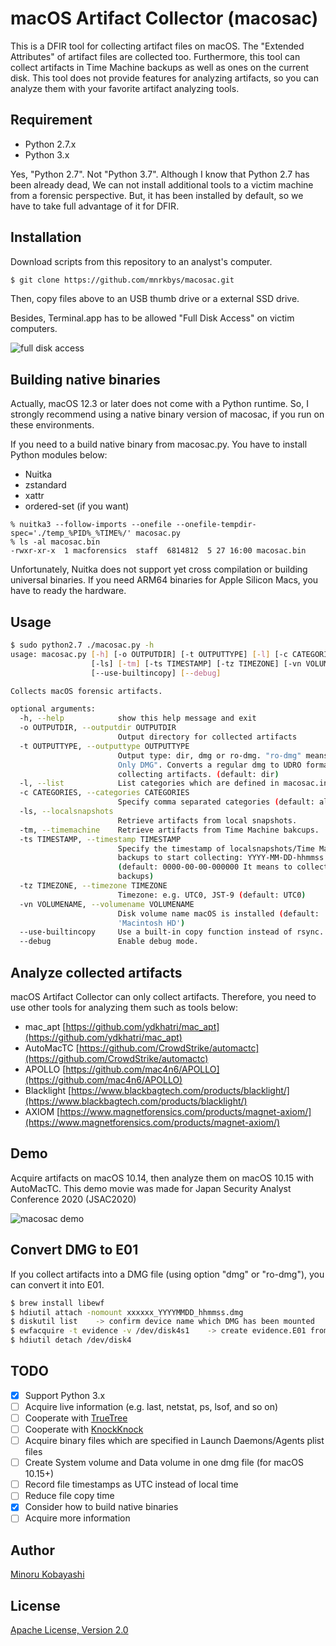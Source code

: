 # macOS Artifact Collector (macosac)

This is a DFIR tool for collecting artifact files on macOS. The "Extended Attributes" of artifact files are collected too.
Furthermore, this tool can collect artifacts in Time Machine backups as well as ones on the current disk.
This tool does not provide features for analyzing artifacts, so you can analyze them with your favorite artifact analyzing tools.

## Requirement

- Python 2.7.x
- Python 3.x

Yes, "Python 2.7". Not "Python 3.7". Although I know that Python 2.7 has been already dead, We can not install additional tools to a victim machine from a forensic perspective. But, it has been installed by default, so we have to take full advantage of it for DFIR.

## Installation

Download scripts from this repository to an analyst's computer.

```bash
$ git clone https://github.com/mnrkbys/macosac.git
```
Then, copy files above to an USB thumb drive or a external SSD drive.

Besides, Terminal.app has to be allowed "Full Disk Access" on victim computers.

![full disk access](images/permit_full_disk_access.png)

## Building native binaries

Actually, macOS 12.3 or later does not come with a Python runtime. So, I strongly recommend using a native binary version of macosac, if you run on these environments.

If you need to a build native binary from macosac.py. You have to install Python modules below:

- Nuitka
- zstandard
- xattr
- ordered-set (if you want)

```shell
% nuitka3 --follow-imports --onefile --onefile-tempdir-spec='./temp_%PID%_%TIME%/' macosac.py
% ls -al macosac.bin 
-rwxr-xr-x  1 macforensics  staff  6814812  5 27 16:00 macosac.bin
```

Unfortunately, Nuitka does not support yet cross compilation or building universal binaries. If you need ARM64 binaries for Apple Silicon Macs, you have to ready the hardware.

## Usage

```bash
$ sudo python2.7 ./macosac.py -h
usage: macosac.py [-h] [-o OUTPUTDIR] [-t OUTPUTTYPE] [-l] [-c CATEGORIES]
                  [-ls] [-tm] [-ts TIMESTAMP] [-tz TIMEZONE] [-vn VOLUMENAME]
                  [--use-builtincopy] [--debug]

Collects macOS forensic artifacts.

optional arguments:
  -h, --help            show this help message and exit
  -o OUTPUTDIR, --outputdir OUTPUTDIR
                        Output directory for collected artifacts
  -t OUTPUTTYPE, --outputtype OUTPUTTYPE
                        Output type: dir, dmg or ro-dmg. "ro-dmg" means "Read
                        Only DMG". Converts a regular dmg to UDRO format after
                        collecting artifacts. (default: dir)
  -l, --list            List categories which are defined in macosac.ini
  -c CATEGORIES, --categories CATEGORIES
                        Specify comma separated categories (default: all).
  -ls, --localsnapshots
                        Retrieve artifacts from local snapshots.
  -tm, --timemachine    Retrieve artifacts from Time Machine bakcups.
  -ts TIMESTAMP, --timestamp TIMESTAMP
                        Specify the timestamp of localsnapshots/Time Machine
                        backups to start collecting: YYYY-MM-DD-hhmmss
                        (default: 0000-00-00-000000 It means to collect all
                        backups)
  -tz TIMEZONE, --timezone TIMEZONE
                        Timezone: e.g. UTC0, JST-9 (default: UTC0)
  -vn VOLUMENAME, --volumename VOLUMENAME
                        Disk volume name macOS is installed (default:
                        'Macintosh HD')
  --use-builtincopy     Use a built-in copy function instead of rsync.
  --debug               Enable debug mode.
```

## Analyze collected artifacts

macOS Artifact Collector can only collect artifacts. Therefore, you need to use other tools for analyzing them such as tools below:

- mac_apt [https://github.com/ydkhatri/mac_apt](https://github.com/ydkhatri/mac_apt)
- AutoMacTC [https://github.com/CrowdStrike/automactc](https://github.com/CrowdStrike/automactc)
- APOLLO [https://github.com/mac4n6/APOLLO](https://github.com/mac4n6/APOLLO)
- Blacklight [https://www.blackbagtech.com/products/blacklight/](https://www.blackbagtech.com/products/blacklight/)
- AXIOM [https://www.magnetforensics.com/products/magnet-axiom/](https://www.magnetforensics.com/products/magnet-axiom/)

## Demo

Acquire artifacts on macOS 10.14, then analyze them on macOS 10.15 with AutoMacTC. This demo movie was made for Japan Security Analyst Conference 2020 (JSAC2020)

![macosac demo](images/JSAC2020_demo1.gif)

## Convert DMG to E01

If you collect artifacts into a DMG file (using option "dmg" or "ro-dmg"), you can convert it into E01.

```bash
$ brew install libewf
$ hdiutil attach -nomount xxxxxx_YYYYMMDD_hhmmss.dmg
$ diskutil list    -> confirm device name which DMG has been mounted
$ ewfacquire -t evidence -v /dev/disk4s1    -> create evidence.E01 from /dev/disk4s1
$ hdiutil detach /dev/disk4
```

## TODO

- [X] Support Python 3.x
- [ ] Acquire live information (e.g. last, netstat, ps, lsof, and so on)
- [ ] Cooperate with [TrueTree](https://github.com/themittenmac/TrueTree)
- [ ] Cooperate with [KnockKnock](https://github.com/objective-see/KnockKnock)
- [ ] Acquire binary files which are specified in Launch Daemons/Agents plist files
- [ ] Create System volume and Data volume in one dmg file (for macOS 10.15+)
- [ ] Record file timestamps as UTC instead of local time
- [ ] Reduce file copy time
- [X] Consider how to build native binaries
- [ ] Acquire more information

## Author

[Minoru Kobayashi](https://twitter.com/unkn0wnbit)

## License

[Apache License, Version 2.0](http://www.apache.org/licenses/LICENSE-2.0)
